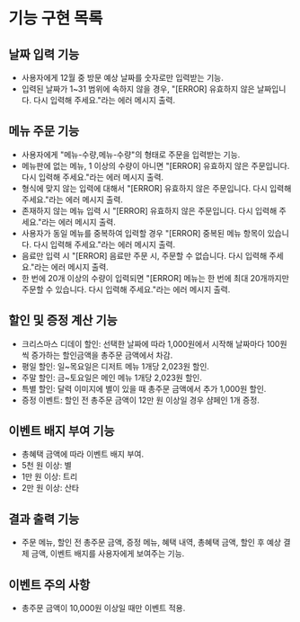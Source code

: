 # 기능 구현 목록

## 날짜 입력 기능
- 사용자에게 12월 중 방문 예상 날짜를 숫자로만 입력받는 기능.
- 입력된 날짜가 1~31 범위에 속하지 않을 경우, "[ERROR] 유효하지 않은 날짜입니다. 다시 입력해 주세요."라는 에러 메시지 출력.

## 메뉴 주문 기능
- 사용자에게 "메뉴-수량,메뉴-수량"의 형태로 주문을 입력받는 기능.
- 메뉴판에 없는 메뉴, 1 이상의 수량이 아니면 "[ERROR] 유효하지 않은 주문입니다. 다시 입력해 주세요."라는 에러 메시지 출력. 
- 형식에 맞지 않는 입력에 대해서 "[ERROR] 유효하지 않은 주문입니다. 다시 입력해 주세요."라는 에러 메시지 출력.
- 존재하지 않는 메뉴 입력 시 "[ERROR] 유효하지 않은 주문입니다. 다시 입력해 주세요."라는 에러 메시지 출력.
- 사용자가 동일 메뉴를 중복하여 입력할 경우 "[ERROR] 중복된 메뉴 항목이 있습니다. 다시 입력해 주세요."라는 에러 메시지 출력.
- 음료만 입력 시 "[ERROR] 음료만 주문 시, 주문할 수 없습니다. 다시 입력해 주세요."라는 에러 메시지 출력.
- 한 번에 20개 이상의 수량이 입력되면 "[ERROR] 메뉴는 한 번에 최대 20개까지만 주문할 수 있습니다. 다시 입력해 주세요."라는 에러 메시지 출력.

## 할인 및 증정 계산 기능
- 크리스마스 디데이 할인: 선택한 날짜에 따라 1,000원에서 시작해 날짜마다 100원씩 증가하는 할인금액을 총주문 금액에서 차감.
- 평일 할인: 일~목요일은 디저트 메뉴 1개당 2,023원 할인.
- 주말 할인: 금~토요일은 메인 메뉴 1개당 2,023원 할인.
- 특별 할인: 달력 이미지에 별이 있을 때 총주문 금액에서 추가 1,000원 할인.
- 증정 이벤트: 할인 전 총주문 금액이 12만 원 이상일 경우 샴페인 1개 증정.

## 이벤트 배지 부여 기능
- 총혜택 금액에 따라 이벤트 배지 부여.
- 5천 원 이상: 별
- 1만 원 이상: 트리
- 2만 원 이상: 산타

## 결과 출력 기능
- 주문 메뉴, 할인 전 총주문 금액, 증정 메뉴, 혜택 내역, 총혜택 금액, 할인 후 예상 결제 금액, 이벤트 배지를 사용자에게 보여주는 기능.

## 이벤트 주의 사항
- 총주문 금액이 10,000원 이상일 때만 이벤트 적용.